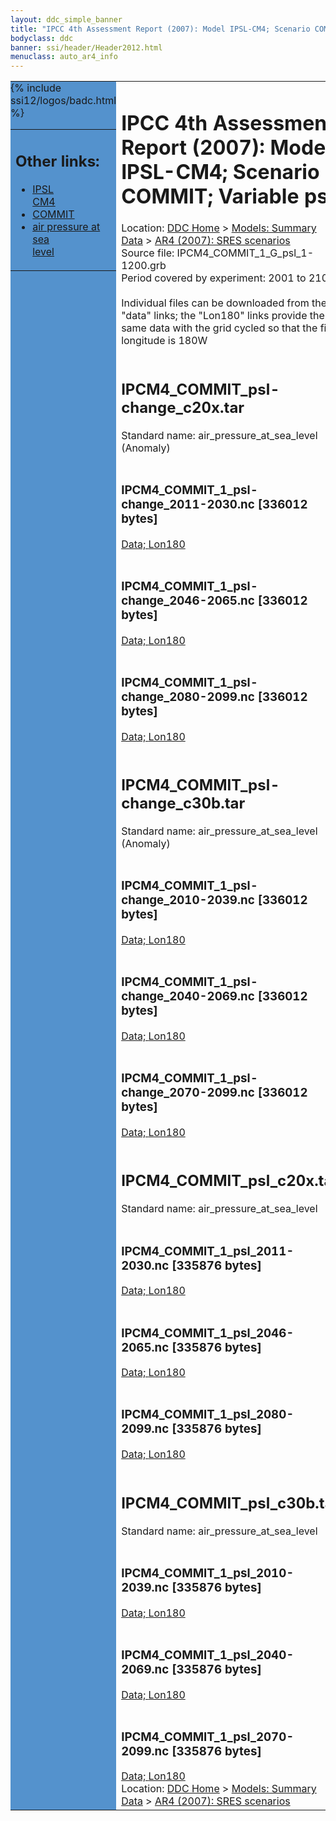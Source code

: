 ```yaml
---
layout: ddc_simple_banner
title: "IPCC 4th Assessment Report (2007): Model IPSL-CM4; Scenario COMMIT; Variable psl"
bodyclass: ddc
banner: ssi/header/Header2012.html
menuclass: auto_ar4_info
---
```



<table width="100%" border="0" cellspacing="0" cellpadding="0" style="border-collapse: collapse;">
<tr style="margin:0;padding:0;border:0;">
<td style="margin:0;padding:0;border:0;height:1pt;width:150pt;background:#5492CD;" valign="top" >

<div id="lh-col2" class="auto_ar4_info">
<table class="menumain" bgcolor="#5492CD" cellspacing="0" width="100%" border="0">
<tr><td>
<h2> Other links:</h2>
<ul>
<li><a href="/auto/ar4/model-IPSL-CM4.html">IPSL<br/>CM4</a></li>
<li><a href="/auto/ar4/scenario-COMMIT.html">COMMIT</a></li>
<li><a href="/auto/ar4/var-air_pressure_at_sea_level.html">air pressure at sea<br/> level</a></li>
</ul>
</td></tr>
{% include ssi12/logos/badc.html %}
</table>
</div>
</td>
<td><h1>IPCC 4th Assessment Report (2007): Model IPSL-CM4; Scenario COMMIT; Variable psl</h1>

<!-- Breadcrumb1 -->
<div id="breadcrumb1" align="left">
Location: <a href="/index.html">DDC Home</a> > <a href="/sim/gcm_clim/">Models: Summary Data</a>
> <a href="/sim/gcm_clim/SRES_AR4/index.html">AR4 (2007): SRES scenarios</a>
</div>
<!-- End of Breadcrumb1 -->Source file: IPCM4_COMMIT_1_G_psl_1-1200.grb
<br/>
Period covered by experiment: 2001 to 2100<br/>
<br/>Individual files can be downloaded from the "data" links; the "Lon180" links provide the same data
         with the grid cycled so that the first longitude is 180W<br/>
<br/><h2>IPCM4_COMMIT_psl-change_c20x.tar</h2>
Standard name: air_pressure_at_sea_level (Anomaly)<br>
<br/><h3>IPCM4_COMMIT_1_psl-change_2011-2030.nc [336012 bytes]</h3>
<a href="/cgi-bin/downl/ar4_nc/psl/IPCM4_COMMIT_1_psl-change_2011-2030.nc">Data; </a><a href="/cgi-bin/downl/ar4_nc/psl/IPCM4_COMMIT_1_psl-change_2011-2030.cyto180.nc"> Lon180</a><br/>
<br/><h3>IPCM4_COMMIT_1_psl-change_2046-2065.nc [336012 bytes]</h3>
<a href="/cgi-bin/downl/ar4_nc/psl/IPCM4_COMMIT_1_psl-change_2046-2065.nc">Data; </a><a href="/cgi-bin/downl/ar4_nc/psl/IPCM4_COMMIT_1_psl-change_2046-2065.cyto180.nc"> Lon180</a><br/>
<br/><h3>IPCM4_COMMIT_1_psl-change_2080-2099.nc [336012 bytes]</h3>
<a href="/cgi-bin/downl/ar4_nc/psl/IPCM4_COMMIT_1_psl-change_2080-2099.nc">Data; </a><a href="/cgi-bin/downl/ar4_nc/psl/IPCM4_COMMIT_1_psl-change_2080-2099.cyto180.nc"> Lon180</a><br/>
<br/><h2>IPCM4_COMMIT_psl-change_c30b.tar</h2>
Standard name: air_pressure_at_sea_level (Anomaly)<br>
<br/><h3>IPCM4_COMMIT_1_psl-change_2010-2039.nc [336012 bytes]</h3>
<a href="/cgi-bin/downl/ar4_nc/psl/IPCM4_COMMIT_1_psl-change_2010-2039.nc">Data; </a><a href="/cgi-bin/downl/ar4_nc/psl/IPCM4_COMMIT_1_psl-change_2010-2039.cyto180.nc"> Lon180</a><br/>
<br/><h3>IPCM4_COMMIT_1_psl-change_2040-2069.nc [336012 bytes]</h3>
<a href="/cgi-bin/downl/ar4_nc/psl/IPCM4_COMMIT_1_psl-change_2040-2069.nc">Data; </a><a href="/cgi-bin/downl/ar4_nc/psl/IPCM4_COMMIT_1_psl-change_2040-2069.cyto180.nc"> Lon180</a><br/>
<br/><h3>IPCM4_COMMIT_1_psl-change_2070-2099.nc [336012 bytes]</h3>
<a href="/cgi-bin/downl/ar4_nc/psl/IPCM4_COMMIT_1_psl-change_2070-2099.nc">Data; </a><a href="/cgi-bin/downl/ar4_nc/psl/IPCM4_COMMIT_1_psl-change_2070-2099.cyto180.nc"> Lon180</a><br/>
<br/><h2>IPCM4_COMMIT_psl_c20x.tar</h2>
Standard name: air_pressure_at_sea_level<br>
<br/><h3>IPCM4_COMMIT_1_psl_2011-2030.nc [335876 bytes]</h3>
<a href="/cgi-bin/downl/ar4_nc/psl/IPCM4_COMMIT_1_psl_2011-2030.nc">Data; </a><a href="/cgi-bin/downl/ar4_nc/psl/IPCM4_COMMIT_1_psl_2011-2030.cyto180.nc"> Lon180</a><br/>
<br/><h3>IPCM4_COMMIT_1_psl_2046-2065.nc [335876 bytes]</h3>
<a href="/cgi-bin/downl/ar4_nc/psl/IPCM4_COMMIT_1_psl_2046-2065.nc">Data; </a><a href="/cgi-bin/downl/ar4_nc/psl/IPCM4_COMMIT_1_psl_2046-2065.cyto180.nc"> Lon180</a><br/>
<br/><h3>IPCM4_COMMIT_1_psl_2080-2099.nc [335876 bytes]</h3>
<a href="/cgi-bin/downl/ar4_nc/psl/IPCM4_COMMIT_1_psl_2080-2099.nc">Data; </a><a href="/cgi-bin/downl/ar4_nc/psl/IPCM4_COMMIT_1_psl_2080-2099.cyto180.nc"> Lon180</a><br/>
<br/><h2>IPCM4_COMMIT_psl_c30b.tar</h2>
Standard name: air_pressure_at_sea_level<br>
<br/><h3>IPCM4_COMMIT_1_psl_2010-2039.nc [335876 bytes]</h3>
<a href="/cgi-bin/downl/ar4_nc/psl/IPCM4_COMMIT_1_psl_2010-2039.nc">Data; </a><a href="/cgi-bin/downl/ar4_nc/psl/IPCM4_COMMIT_1_psl_2010-2039.cyto180.nc"> Lon180</a><br/>
<br/><h3>IPCM4_COMMIT_1_psl_2040-2069.nc [335876 bytes]</h3>
<a href="/cgi-bin/downl/ar4_nc/psl/IPCM4_COMMIT_1_psl_2040-2069.nc">Data; </a><a href="/cgi-bin/downl/ar4_nc/psl/IPCM4_COMMIT_1_psl_2040-2069.cyto180.nc"> Lon180</a><br/>
<br/><h3>IPCM4_COMMIT_1_psl_2070-2099.nc [335876 bytes]</h3>
<a href="/cgi-bin/downl/ar4_nc/psl/IPCM4_COMMIT_1_psl_2070-2099.nc">Data; </a><a href="/cgi-bin/downl/ar4_nc/psl/IPCM4_COMMIT_1_psl_2070-2099.cyto180.nc"> Lon180</a><br/>
<!-- Breadcrumb2 -->
<div id="breadcrumb2" align="left">
Location: <a href="/index.html">DDC Home</a> > <a href="/sim/gcm_clim/">Models: Summary Data</a>
> <a href="/sim/gcm_clim/SRES_AR4/index.html">AR4 (2007): SRES scenarios</a>
</div>
<!-- End of Breadcrumb2 --></td></tr></table>
